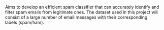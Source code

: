 Aims to develop an efficient spam classifier that can accurately identify and filter spam emails from legitimate ones. The dataset used in this project will consist of a large number of email messages with their corresponding labels (spam/ham).
